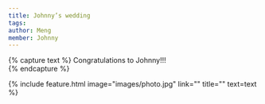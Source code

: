 ```yaml
---
title: Johnny’s wedding
tags:
author: Meng
member: Johnny
---
```


{% capture text %} Congratulations to Johnny!!!   
{% endcapture %}

{% include feature.html image="images/photo.jpg" link="" title="" text=text %}
